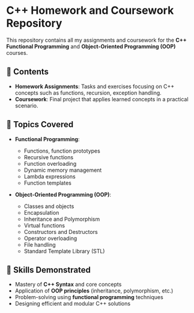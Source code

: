 # C++ Homework and Coursework Repository

This repository contains all my assignments and coursework for the **C++ Functional Programming** and **Object-Oriented Programming (OOP)** courses.

## 📂 Contents
- **Homework Assignments**: Tasks and exercises focusing on C++ concepts such as functions, recursion, exception handling.
- **Coursework**: Final project that applies learned concepts in a practical scenario.

## 🔑 Topics Covered
- **Functional Programming**:  
  - Functions, function prototypes  
  - Recursive functions  
  - Function overloading  
  - Dynamic memory management  
  - Lambda expressions  
  - Function templates  

- **Object-Oriented Programming (OOP)**:  
  - Classes and objects  
  - Encapsulation  
  - Inheritance and Polymorphism  
  - Virtual functions  
  - Constructors and Destructors  
  - Operator overloading  
  - File handling  
  - Standard Template Library (STL)

## 🚀 Skills Demonstrated
- Mastery of **C++ Syntax** and core concepts
- Application of **OOP principles** (inheritance, polymorphism, etc.)
- Problem-solving using **functional programming** techniques
- Designing efficient and modular C++ solutions

